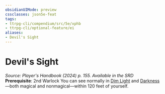 ```yaml
---
obsidianUIMode: preview
cssclasses: json5e-feat
tags:
- ttrpg-cli/compendium/src/5e/xphb
- ttrpg-cli/optional-feature/ei
aliases:
- Devil's Sight
---
```

# Devil's Sight
*Source: Player's Handbook (2024) p. 155. Available in the <span title='Systems Reference Document (5.2)'>SRD</span>*  
**Prerequisite**: 2nd Warlock
You can see normally in [Dim Light](Інструменти%20ДМ/CLI/rules/variant-rules/dim-light-xphb.md) and [Darkness](Інструменти%20ДМ/CLI/rules/variant-rules/darkness-xphb.md)—both magical and nonmagical—within 120 feet of yourself.